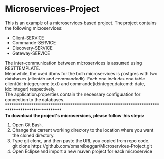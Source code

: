 # Microservices-Project
This is an example of a microservices-based project.
The project contains the following microservices:
<ul>
<li>Client-SERVICE</li>
<li>Commande-SERVICE</li>
<li>Discovery-SERVICE</li>
<li>Gateway-SERVICE</li>
  </ul>
The inter-communication between microservices is assumed using RESTTEMPLATE.
<br>Meanwhile, the used dbms for the both microservices is postgres with two databases (clientdb and commandedb). Each one includes one table client(id: integer,nom: text) and commande(id:integer,datecmd: date, idc:integer) respectively.
<br>The application.properties contain the necessary configuration for connection to the databases.
<br>*************************************************************************************************
<br> <b>To download the project's microservices, please follow this steps: </b>
<ol>
  <li>Open Git Bash.</li>
  <li>Change the current working directory to the location where you want the cloned directory.</li>
  <li>Type git clone, and then paste the URL you copied from repo code.
  <br>git clone https://github.com/omarelbeggar/Microservices-Project.git</li>
  <li>Open Eclipse and import a new maven project for each microservice</li>
</ol>
